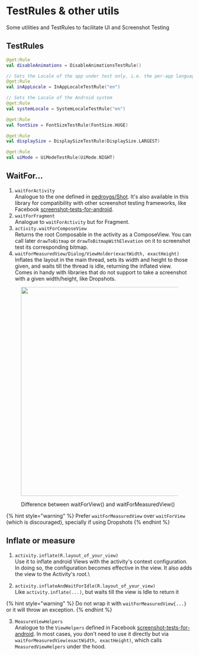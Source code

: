 # TestRules & other utils

Some utilities and TestRules to facilitate UI and Screenshot Testing&#x20;

## TestRules

```kotlin
@get:Rule
val disableAnimations = DisableAnimationsTestRule()

// Sets the Locale of the app under test only, i.e. the per-app language preference feature
@get:Rule
val inAppLocale = InAppLocaleTestRule("en")

// Sets the Locale of the Android system
@get:Rule
val systemLocale = SystemLocaleTestRule("en")

@get:Rule
val fontSize = FontSizeTestRule(FontSize.HUGE)

@get:Rule
val displaySize = DisplaySizeTestRule(DisplaySize.LARGEST)

@get:Rule
val uiMode = UiModeTestRule(UiMode.NIGHT)
```

## **WaitFor...**

1. `waitForActivity`\
   Analogue to the one defined in [pedrovgs/Shot](https://github.com/pedrovgs/Shot). It's also available in this library for compatibility with other screenshot testing frameworks, like Facebook [screenshot-tests-for-android](https://github.com/facebook/screenshot-tests-for-android).
2. `waitForFragment`\
   Analogue to `waitForActivity` but for Fragment.
3. `activity.waitForComposeView`\
   Returns the root Composable in the activity as a ComposeView. You can call later `drawToBitmap` or `drawToBitmapWithElevation` on it to screenshot test its corresponding bitmap.
4. `waitForMeasuredView/Dialog/ViewHolder(exactWidth, exactHeight)`\
   Inflates the layout in the main thread, sets its width and height to those given, and waits till the thread is idle, returning the inflated view. \
   Comes in handy with libraries that do not support to take a screenshot with a given width/height, like Dropshots.

<figure><img src="https://user-images.githubusercontent.com/6097181/211920753-35ee8f0b-d661-4623-8619-418c3972f1c2.png" alt="" width="563"><figcaption><p>Difference between waitForView() and waitForMeasuredView()</p></figcaption></figure>

{% hint style="warning" %}
Prefer `waitForMeasuredView` over `waitForView` (which is discouraged), specially if using Dropshots
{% endhint %}

## **Inflate or measure**

1. `activity.inflate(R.layout_of_your_view)`\
   Use it to inflate android Views with the activity's context configuration. In doing so, the configuration becomes effective in the view. It also adds the view to the Activity's root.\

2. `activity.inflateAndWaitForIdle(R.layout_of_your_view)`\
   Like `activity.inflate(...)`, but waits till the view is Idle to return it

{% hint style="warning" %}
Do not wrap it with `waitForMeasuredView{...}` or it will throw an exception.
{% endhint %}

3. `MeasureViewHelpers`\
   Analogue to the `ViewHelpers` defined in Facebook [screenshot-tests-for-android](https://github.com/facebook/screenshot-tests-for-android). In most cases, you don't need to use it directly but via `waitForMeasuredView(exactWidth, exactHeight)`, which calls `MeasuredViewHelpers` under the hood.

